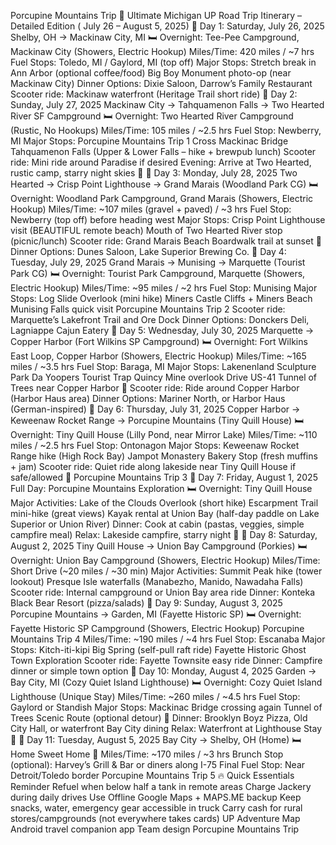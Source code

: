 Porcupine Mountains Trip
🌲
Ultimate Michigan UP Road Trip Itinerary – Detailed Edition
(
July 26 – August 5, 2025)
📅
Day 1: Saturday, July 26, 2025
Shelby, OH → Mackinaw City, MI
🛏 Overnight: Tee-Pee Campground, Mackinaw City (Showers, Electric Hookup)
Miles/Time:
420 miles / ~7 hrs
Fuel Stops:
Toledo, MI / Gaylord, MI (top off)
Major Stops:
Stretch break in Ann Arbor (optional coffee/food)
Big Boy Monument photo-op (near Mackinaw City)
Dinner Options:
Dixie Saloon, Darrow’s Family Restaurant
Scooter ride:
Mackinaw waterfront (Heritage Trail short ride)
📅
Day 2: Sunday, July 27, 2025
Mackinaw City → Tahquamenon Falls → Two Hearted River SF Campground
🛏 Overnight: Two Hearted River Campground (Rustic, No Hookups)
Miles/Time:
105 miles / ~2.5 hrs
Fuel Stop:
Newberry, MI
Major Stops:
Porcupine Mountains Trip 1
Cross Mackinac Bridge
Tahquamenon Falls (Upper & Lower Falls – hike + brewpub lunch)
Scooter ride:
Mini ride around Paradise if desired
Evening:
Arrive at Two Hearted, rustic camp, starry night skies 🌌
📅
Day 3: Monday, July 28, 2025
Two Hearted → Crisp Point Lighthouse → Grand Marais (Woodland Park CG)
🛏 Overnight: Woodland Park Campground, Grand Marais (Showers, Electric Hookup)
Miles/Time:
~107 miles (gravel + paved) / ~3 hrs
Fuel Stop:
Newberry (top off) before heading west
Major Stops:
Crisp Point Lighthouse visit (BEAUTIFUL remote beach)
Mouth of Two Hearted River stop (picnic/lunch)
Scooter ride:
Grand Marais Beach Boardwalk trail at sunset 🌅
Dinner Options:
Dunes Saloon, Lake Superior Brewing Co.
📅
Day 4: Tuesday, July 29, 2025
Grand Marais → Munising → Marquette (Tourist Park CG)
🛏 Overnight: Tourist Park Campground, Marquette (Showers, Electric Hookup)
Miles/Time:
~95 miles / ~2 hrs
Fuel Stop:
Munising
Major Stops:
Log Slide Overlook (mini hike)
Miners Castle Cliffs + Miners Beach
Munising Falls quick visit
Porcupine Mountains Trip 2
Scooter ride:
Marquette’s Lakefront Trail and Ore Dock
Dinner Options:
Donckers Deli, Lagniappe Cajun Eatery
📅
Day 5: Wednesday, July 30, 2025
Marquette → Copper Harbor (Fort Wilkins SP Campground)
🛏 Overnight: Fort Wilkins East Loop, Copper Harbor (Showers, Electric Hookup)
Miles/Time:
~165 miles / ~3.5 hrs
Fuel Stop:
Baraga, MI
Major Stops:
Lakenenland Sculpture Park
Da Yoopers Tourist Trap
Quincy Mine overlook
Drive US-41 Tunnel of Trees near Copper Harbor 🌳
Scooter ride:
Ride around Copper Harbor (Harbor Haus area)
Dinner Options:
Mariner North, or Harbor Haus (German-inspired)
📅
Day 6: Thursday, July 31, 2025
Copper Harbor → Keweenaw Rocket Range → Porcupine Mountains (Tiny Quill House)
🛏 Overnight: Tiny Quill House (Lilly Pond, near Mirror Lake)
Miles/Time:
~110 miles / ~2.5 hrs
Fuel Stop:
Ontonagon
Major Stops:
Keweenaw Rocket Range hike (High Rock Bay)
Jampot Monastery Bakery Stop (fresh muffins + jam)
Scooter ride:
Quiet ride along lakeside near Tiny Quill House if safe/allowed
📅
Porcupine Mountains Trip 3
📅
Day 7: Friday, August 1, 2025
Full Day: Porcupine Mountains Exploration
🛏 Overnight: Tiny Quill House
Major Activities:
Lake of the Clouds Overlook (short hike)
Escarpment Trail mini-hike (great views)
Kayak rental at Union Bay (half-day paddle on Lake Superior or Union River)
Dinner:
Cook at cabin (pastas, veggies, simple campfire meal)
Relax:
Lakeside campfire, starry night 🌌
📅
Day 8: Saturday, August 2, 2025
Tiny Quill House → Union Bay Campground (Porkies)
🛏 Overnight: Union Bay Campground (Showers, Electric Hookup)
Miles/Time:
Short Drive (~20 miles / ~30 min)
Major Activities:
Summit Peak hike (tower lookout)
Presque Isle waterfalls (Manabezho, Manido, Nawadaha Falls)
Scooter ride:
Internal campground or Union Bay area ride
Dinner:
Konteka Black Bear Resort (pizza/salads)
📅
Day 9: Sunday, August 3, 2025
Porcupine Mountains → Garden, MI (Fayette Historic SP)
🛏 Overnight: Fayette Historic SP Campground (Showers, Electric Hookup)
Porcupine Mountains Trip 4
Miles/Time:
~190 miles / ~4 hrs
Fuel Stop:
Escanaba
Major Stops:
Kitch-iti-kipi Big Spring (self-pull raft ride)
Fayette Historic Ghost Town Exploration
Scooter ride:
Fayette Townsite easy ride
Dinner:
Campfire dinner or simple town option
📅
Day 10: Monday, August 4, 2025
Garden → Bay City, MI (Cozy Quiet Island Lighthouse)
🛏 Overnight: Cozy Quiet Island Lighthouse (Unique Stay)
Miles/Time:
~260 miles / ~4.5 hrs
Fuel Stop:
Gaylord or Standish
Major Stops:
Mackinac Bridge crossing again
Tunnel of Trees Scenic Route (optional detour) 🌲
Dinner:
Brooklyn Boyz Pizza, Old City Hall, or waterfront Bay City dining
Relax:
Waterfront at Lighthouse Stay 🌊
📅
Day 11: Tuesday, August 5, 2025
Bay City → Shelby, OH (Home)
🛏 Home Sweet Home 🏡
Miles/Time:
~170 miles / ~3 hrs
Brunch Stop (optional):
Harvey’s Grill & Bar or diners along I-75
Final Fuel Stop:
Near Detroit/Toledo border
Porcupine Mountains Trip 5
🔥
Quick Essentials Reminder
Refuel
when below half a tank in remote areas
Charge Jackery
during daily drives
Use Offline Google Maps + MAPS.ME backup
Keep snacks, water, emergency gear accessible in truck
Carry cash
for rural stores/campgrounds (not everywhere takes cards)
UP Adventure Map
Android travel companion app Team design
Porcupine Mountains Trip 